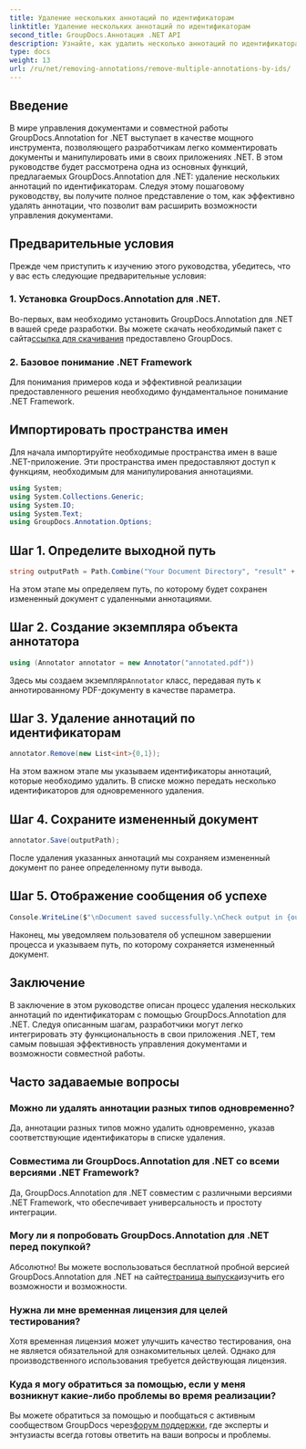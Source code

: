 ```yaml
---
title: Удаление нескольких аннотаций по идентификаторам
linktitle: Удаление нескольких аннотаций по идентификаторам
second_title: GroupDocs.Аннотация .NET API
description: Узнайте, как удалить несколько аннотаций по идентификаторам в .NET с помощью GroupDocs.Annotation, что без труда расширит ваши возможности управления документами.
type: docs
weight: 13
url: /ru/net/removing-annotations/remove-multiple-annotations-by-ids/
---
```

## Введение
В мире управления документами и совместной работы GroupDocs.Annotation for .NET выступает в качестве мощного инструмента, позволяющего разработчикам легко комментировать документы и манипулировать ими в своих приложениях .NET. В этом руководстве будет рассмотрена одна из основных функций, предлагаемых GroupDocs.Annotation для .NET: удаление нескольких аннотаций по идентификаторам. Следуя этому пошаговому руководству, вы получите полное представление о том, как эффективно удалять аннотации, что позволит вам расширить возможности управления документами.
## Предварительные условия
Прежде чем приступить к изучению этого руководства, убедитесь, что у вас есть следующие предварительные условия:
### 1. Установка GroupDocs.Annotation для .NET.
 Во-первых, вам необходимо установить GroupDocs.Annotation для .NET в вашей среде разработки. Вы можете скачать необходимый пакет с сайта[ссылка для скачивания](https://releases.groupdocs.com/annotation/net/) предоставлено GroupDocs.
### 2. Базовое понимание .NET Framework
Для понимания примеров кода и эффективной реализации предоставленного решения необходимо фундаментальное понимание .NET Framework.

## Импортировать пространства имен
Для начала импортируйте необходимые пространства имен в ваше .NET-приложение. Эти пространства имен предоставляют доступ к функциям, необходимым для манипулирования аннотациями.
```csharp
using System;
using System.Collections.Generic;
using System.IO;
using System.Text;
using GroupDocs.Annotation.Options;
```

## Шаг 1. Определите выходной путь
```csharp
string outputPath = Path.Combine("Your Document Directory", "result" + Path.GetExtension("input.pdf"));
```
На этом этапе мы определяем путь, по которому будет сохранен измененный документ с удаленными аннотациями.
## Шаг 2. Создание экземпляра объекта аннотатора
```csharp
using (Annotator annotator = new Annotator("annotated.pdf"))
```
 Здесь мы создаем экземпляр`Annotator` класс, передавая путь к аннотированному PDF-документу в качестве параметра.
## Шаг 3. Удаление аннотаций по идентификаторам
```csharp
annotator.Remove(new List<int>{0,1});
```
На этом важном этапе мы указываем идентификаторы аннотаций, которые необходимо удалить. В списке можно передать несколько идентификаторов для одновременного удаления.
## Шаг 4. Сохраните измененный документ
```csharp
annotator.Save(outputPath);
```
После удаления указанных аннотаций мы сохраняем измененный документ по ранее определенному пути вывода.
## Шаг 5. Отображение сообщения об успехе
```csharp
Console.WriteLine($"\nDocument saved successfully.\nCheck output in {outputPath}.");
```
Наконец, мы уведомляем пользователя об успешном завершении процесса и указываем путь, по которому сохраняется измененный документ.

## Заключение
В заключение в этом руководстве описан процесс удаления нескольких аннотаций по идентификаторам с помощью GroupDocs.Annotation для .NET. Следуя описанным шагам, разработчики могут легко интегрировать эту функциональность в свои приложения .NET, тем самым повышая эффективность управления документами и возможности совместной работы.
## Часто задаваемые вопросы
### Можно ли удалять аннотации разных типов одновременно?
Да, аннотации разных типов можно удалить одновременно, указав соответствующие идентификаторы в списке удаления.
### Совместима ли GroupDocs.Annotation для .NET со всеми версиями .NET Framework?
Да, GroupDocs.Annotation для .NET совместим с различными версиями .NET Framework, что обеспечивает универсальность и простоту интеграции.
### Могу ли я попробовать GroupDocs.Annotation для .NET перед покупкой?
 Абсолютно! Вы можете воспользоваться бесплатной пробной версией GroupDocs.Annotation для .NET на сайте[страница выпуска](https://releases.groupdocs.com/)изучить его возможности и возможности.
### Нужна ли мне временная лицензия для целей тестирования?
Хотя временная лицензия может улучшить качество тестирования, она не является обязательной для ознакомительных целей. Однако для производственного использования требуется действующая лицензия.
### Куда я могу обратиться за помощью, если у меня возникнут какие-либо проблемы во время реализации?
 Вы можете обратиться за помощью и пообщаться с активным сообществом GroupDocs через[форум поддержки](https://forum.groupdocs.com/c/annotation/10), где эксперты и энтузиасты всегда готовы ответить на ваши вопросы и проблемы.